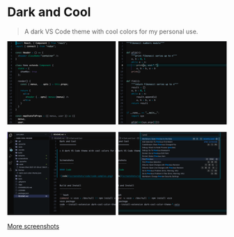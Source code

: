 Dark and Cool
=============

> A dark VS Code theme with cool colors for my personal use.


[![Code Screenshots](screenshots/code/code-samples.png)](docs/screenshots.md)

[![Interface Screenshots](screenshots/interface/interface.png)](docs/screenshots.md)

[More screenshots](docs/screenshots.md)
